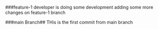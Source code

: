 ###feature-1
developer is doing some development
adding some more changes on feature-1 branch

###main Branch## THis is the first commit from main branch
